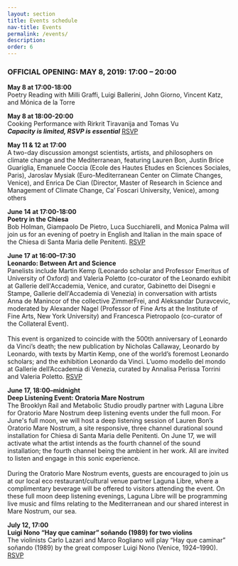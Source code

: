 ```yaml
---
layout: section
title: Events schedule
nav-title: Events
permalink: /events/
description:
order: 6
---
```


<div class="padding-y-2 bg-base-lightest padding-105 tablet:padding-3 font-sans-sm tablet:font-sans-md display-inline-block radius-sm">
  <h3 class="font-sans-sm tablet:font-sans-lg text-light">OFFICIAL OPENING: MAY 8, 2019: 17:00 – 20:00</h3>
  <p><strong>May 8 at 17:00-18:00</strong><br/> Poetry Reading with Milli Graffi, Luigi Ballerini, John Giorno, Vincent Katz, and Mónica de la Torre</p>

  <p><strong>May 8 at 18:00-20:00</strong><br/> Cooking Performance with Rirkrit Tiravanija and Tomas Vu<br/><em><strong>Capacity is limited, RSVP is essential</strong></em> <a href="mailto:ylee@fitzandco.art?subject=RSVP%20Cooking%20Performance%20with%20Rirkrit%20Tiravanija" class="rsvp text-white">RSVP</a></p>

  <p><strong>May 11 & 12 at 17:00</strong><br/> A two-day discussion amongst scientists, artists, and philosophers on climate change and the Mediterranean, featuring Lauren Bon, Justin Brice Guariglia, Emanuele Coccia (Ecole des Hautes Etudes en Sciences Sociales, Paris), Jaroslav Mysiak (Euro-Mediterranean Center on Climate Changes, Venice), and Enrica De Cian (Director, Master of Research in Science and Management of Climate Change, Ca’ Foscari University, Venice), among others</p>

<p><strong>June 14 at 17:00-18:00</strong><br/> <strong>Poetry in the Chiesa</strong><br> Bob Holman, Giampaolo De Pietro, Luca Succhiarelli, and Monica Palma will join us for an evening of poetry in English and Italian in the main space of the Chiesa di Santa Maria delle Penitenti. <a href="https://www.facebook.com/events/1559570457511041/" class="rsvp text-white">RSVP</a></p>

<p><strong>June 17 at 16:00–17:30</strong><br> <strong>Leonardo: Between Art and Science</strong><br>
Panelists include Martin Kemp (Leonardo scholar and Professor Emeritus of University of Oxford) and Valeria Poletto (co-curator of the Leonardo exhibit at Gallerie dell'Accademia, Venice, and curator, Gabinetto dei Disegni e Stampe, Gallerie dell'Accademia di Venezia) in conversation with artists Anna de Manincor of the collective ZimmerFrei, and Aleksandar Duravcevic, moderated by Alexander Nagel (Professor of Fine Arts at the Institute of Fine Arts, New York University) and Francesca Pietropaolo (co-curator of the Collateral Event).<br/><br/>This event is organized to coincide with the 500th anniversary of Leonardo da Vinci&rsquo;s death; the new publication by Nicholas Callaway, Leonardo by Leonardo, with texts by Martin Kemp, one of the world&rsquo;s foremost Leonardo scholars; and the exhibition Leonardo da Vinci. L&rsquo;uomo modello del mondo at Gallerie dell&rsquo;Accademia di Venezia, curated by Annalisa Perissa Torrini and Valeria Poletto. <a href="https://www.facebook.com/events/843102032735686/" class="rsvp text-white">RSVP</a></p>

  <p><strong>June 17, 18:00&ndash;midnight</strong><br> <strong>Deep Listening Event: Oratoria Mare Nostrum</strong><br> The Brooklyn Rail and Metabolic Studio proudly partner with Laguna Libre for Oratorio Mare Nostrum deep listening events under the full moon. For June's full moon, we will host a deep listening session of Lauren Bon’s Oratorio Mare Nostrum, a site responsive, three channel durational sound installation for Chiesa di Santa Maria delle Penitenti. On June 17, we will activate what the artist intends as the fourth channel of the sound installation; the fourth channel being the ambient in her work. All are invited to listen and engage in this sonic experience.<br/><br/>During the Oratorio Mare Nostrum events, guests are encouraged to join us at our local eco restaurant/cultural venue partner Laguna Libre, where a complimentary beverage will be offered to visitors attending the event. On these full moon deep listening evenings, Laguna Libre will be programming live music and films relating to the Mediterranean and our shared interest in Mare Nostrum, our sea.</p>

  <p><strong>July 12, 17:00</strong><br> <strong>Luigi Nono &ldquo;Hay que caminar&rdquo; so&ntilde;ando (1989) for two violins</strong><br> The violinists Carlo Lazari and Marco Rogliano will play &ldquo;Hay que caminar&rdquo; so&ntilde;ando (1989) by the great composer Luigi Nono (Venice, 1924–1990). <a href="https://www.facebook.com/events/692425787847413/" class="rsvp text-white">RSVP</a></p>
</div>
